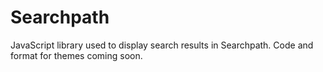 Searchpath
==========

JavaScript library used to display search results in Searchpath. Code and format for themes coming soon.